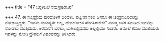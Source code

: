 +++
title = "47 ಬನ್ದಳಬಲೆ ಸಮಸ್ತಪುರಜನ"

+++
47. ಈ ಸುಭದ್ರೆಯು ಪುರದೊಳಗೆ ಬಂದಳು. ಪಟ್ಟಣದ ಸಕಲ ಜನರೂ ಈ ಚಂದ್ರಮುಖಿಯನ್ನು ನೋಡುತ್ತಿದ್ದರು. "ಇವಳು ಮನುಷ್ಯಳೇ ಅಲ್ಲ, ದೇವಲೋಕದ ಹೆಂಗಸಿರಬೇಕು" ಎನುತ್ತ ಜನರ ಸಮೂಹ ಇವಳನ್ನು ನೋಡಲು ಮುತ್ತಿದುದು. ಅರಮನೆಗೆ ಬರಲು, ಬಾಗಿಲಲ್ಲಿದ್ದವರು ಅಲ್ಲಲ್ಲಿಯೇ ನಿಂತರು. ಆಮೇಲೆ ಕಮಲ ಮುಖಿಯರು ಇವಳನ್ನು ನೋಡಿ ದ್ರೌಪದಿಗೆ ವಿಷಯವನ್ನು  ತಿಳಿಸಿದರು.